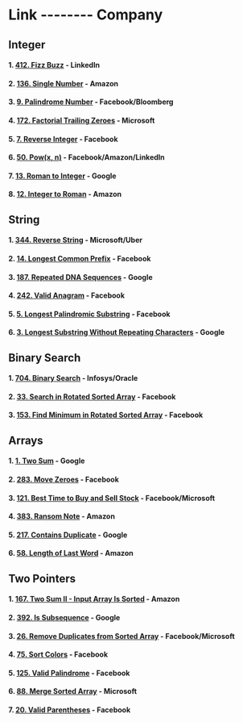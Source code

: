 # Link -------- Company
## Integer
#### 1.  [412. Fizz Buzz](https://leetcode.com/problems/fizz-buzz/) - 	Linkedln
#### 2.  [136. Single Number](https://leetcode.com/problems/single-number/description/) - 	Amazon
#### 3.  [9. Palindrome Number](https://leetcode.com/problems/palindrome-number/description/) - 	Facebook/Bloomberg
#### 4.  [172. Factorial Trailing Zeroes](https://leetcode.com/problems/factorial-trailing-zeroes/description/) - 	Microsoft
#### 5.  [7. Reverse Integer](https://leetcode.com/problems/reverse-integer/description/) - 	Facebook 
#### 6. [50. Pow(x, n)](https://leetcode.com/problems/powx-n/description/) - Facebook/Amazon/Linkedln
#### 7. [13. Roman to Integer](https://leetcode.com/problems/roman-to-integer/description/) - Google
#### 8. [12. Integer to Roman](https://leetcode.com/problems/integer-to-roman/description/) - Amazon

## String 
#### 1. [344. Reverse String](https://leetcode.com/problems/reverse-string/description/) - Microsoft/Uber
#### 2. [14. Longest Common Prefix](https://leetcode.com/problems/longest-common-prefix/) - Facebook
#### 3. [187. Repeated DNA Sequences](https://leetcode.com/problems/repeated-dna-sequences/) - Google
#### 4. [242. Valid Anagram](https://leetcode.com/problems/valid-anagram/description/) - Facebook
#### 5. [5. Longest Palindromic Substring](https://leetcode.com/problems/longest-palindromic-substring/description/) - Facebook
#### 6. [3. Longest Substring Without Repeating Characters](https://leetcode.com/problems/longest-substring-without-repeating-characters/) - Google

## Binary Search 
#### 1. [704. Binary Search](https://leetcode.com/problems/binary-search/description/) - Infosys/Oracle
#### 2. [33. Search in Rotated Sorted Array](https://leetcode.com/problems/search-in-rotated-sorted-array/description/) - Facebook
#### 3. [153. Find Minimum in Rotated Sorted Array](https://leetcode.com/problems/find-minimum-in-rotated-sorted-array/description/) - Facebook

## Arrays
#### 1. [1. Two Sum](https://leetcode.com/problems/two-sum/description/) - Google
#### 2. [283. Move Zeroes](https://leetcode.com/problems/move-zeroes/description/) - Facebook
#### 3. [121. Best Time to Buy and Sell Stock](https://leetcode.com/problems/best-time-to-buy-and-sell-stock/description/) - Facebook/Microsoft
#### 4. [383. Ransom Note](https://leetcode.com/problems/ransom-note/description/) - Amazon
#### 5. [217. Contains Duplicate](https://leetcode.com/problems/contains-duplicate/) - Google
#### 6. [58. Length of Last Word](https://leetcode.com/problems/length-of-last-word/description/) - Amazon

## Two Pointers
#### 1. [167. Two Sum II - Input Array Is Sorted](https://leetcode.com/problems/two-sum-ii-input-array-is-sorted/description/) - Amazon
#### 2. [392. Is Subsequence](https://leetcode.com/problems/is-subsequence/description/) - Google
#### 3. [26. Remove Duplicates from Sorted Array](https://leetcode.com/problems/remove-duplicates-from-sorted-array/description/) - Facebook/Microsoft
#### 4. [75. Sort Colors](https://leetcode.com/problems/sort-colors/description/) - Facebook
#### 5. [125. Valid Palindrome](https://leetcode.com/problems/valid-palindrome/description/) - Facebook
#### 6. [88. Merge Sorted Array](https://leetcode.com/problems/merge-sorted-array/description/) - Microsoft
#### 7. [20. Valid Parentheses](https://leetcode.com/problems/valid-parentheses/description/) - Facebook
